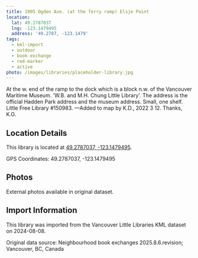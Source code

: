 ```yaml
---
title: 1905 Ogden Ave. (at the ferry ramp) Elsje Point
location:
  lat: 49.2787037
  lng: -123.1479495
  address: '49.2787, -123.1479'
tags:
  - kml-import
  - outdoor
  - book-exchange
  - red-marker
  - active
photo: /images/libraries/placeholder-library.jpg
---
```

At the w. end of the ramp to the dock which is a block n.w. of the Vancouver Maritime Museum. 
 'W.B. and M.H. Chung Little Library'.
The address is the official Hadden Park address and the museum address.
Small, one shelf.  Little Free Library #150983.
—Added to map by K.D., 2022 3 12. Thanks, K.G.

## Location Details

This library is located at [49.2787037, -123.1479495](https://www.google.com/maps?q=49.2787037,-123.1479495).

GPS Coordinates: 49.2787037, -123.1479495

## Photos

External photos available in original dataset.

## Import Information

This library was imported from the Vancouver Little Libraries KML dataset on 2024-08-08.

Original data source: Neighbourhood book exchanges 2025.8.6.revision; Vancouver, BC, Canada
